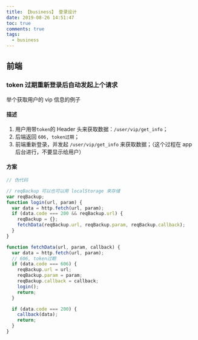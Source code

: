 ```yaml
---
title: 【business】 登录设计
date: 2019-08-26 14:51:47
toc: true
comments: true
tags:
  - business
---
```


## 前端

### token 过期重新登录后自动发起上个请求

举个获取用户的 vip 信息的例子

#### 描述

1. 用户用带`token`的 Header 头来获取数据：`/user/vip/get_info`；
2. 后端返回 `606, token过期`；
3. 前端重新登录，并发起 `/user/vip/get_info` 来获取数据；（这个过程在 app 后台进行，不要显示给用户）

#### 方案

```js
// 伪代码

// reqBackup 可以也可以用 localStorage 来存储
var reqBackup;
function login(url, param) {
  var data = http.fetch(url, param);
  if (data.code === 200 && reqBackup.url) {
    reqBackup = {};
    fetchData(reqBackup.url, reqBackup.param, reqBackup.callback);
  }
}

function fetchData(url, param, callback) {
  var data = http.fetch(url, param);
  // 606, token过期
  if (data.code === 606) {
    reqBackup.url = url;
    reqBackup.param = param;
    reqBackup.callback = callback;
    login();
    return;
  }

  if (data.code === 200) {
    callback(data);
    return;
  }
}
```
